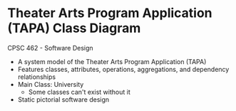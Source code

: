 # Theater Arts Program Application (TAPA) Class Diagram

CPSC 462 - Software Design
- A system model of the Theater Arts Program Application (TAPA)
- Features classes, attributes, operations, aggregations, and dependency relationships
- Main Class: University
  - Some classes can't exist without it
- Static pictorial software design
